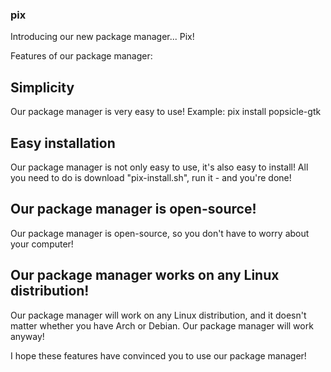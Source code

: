### pix

Introducing our new package manager... Pix!

Features of our package manager:

## Simplicity
Our package manager is very easy to use! 
Example: pix install popsicle-gtk

## Easy installation
Our package manager is not only easy to use, it's also easy to install! All you need to do is download "pix-install.sh", run it - and you're done!

## Our package manager is open-source!
Our package manager is open-source, so you don't have to worry about your computer!

## Our package manager works on any Linux distribution!
Our package manager will work on any Linux distribution, and it doesn't matter whether you have Arch or Debian. Our package manager will work anyway!

I hope these features have convinced you to use our package manager!
